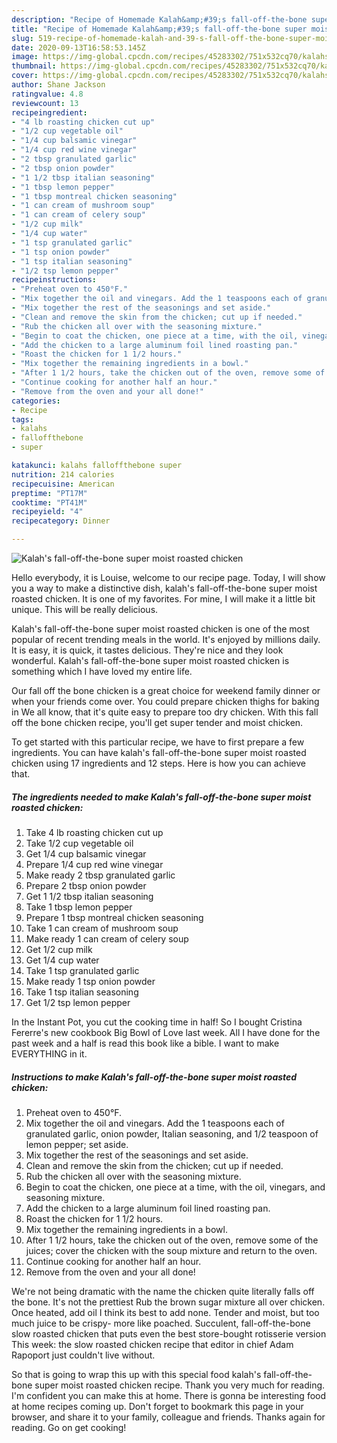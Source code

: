 ```yaml
---
description: "Recipe of Homemade Kalah&amp;#39;s fall-off-the-bone super moist roasted chicken"
title: "Recipe of Homemade Kalah&amp;#39;s fall-off-the-bone super moist roasted chicken"
slug: 519-recipe-of-homemade-kalah-and-39-s-fall-off-the-bone-super-moist-roasted-chicken
date: 2020-09-13T16:58:53.145Z
image: https://img-global.cpcdn.com/recipes/45283302/751x532cq70/kalahs-fall-off-the-bone-super-moist-roasted-chicken-recipe-main-photo.jpg
thumbnail: https://img-global.cpcdn.com/recipes/45283302/751x532cq70/kalahs-fall-off-the-bone-super-moist-roasted-chicken-recipe-main-photo.jpg
cover: https://img-global.cpcdn.com/recipes/45283302/751x532cq70/kalahs-fall-off-the-bone-super-moist-roasted-chicken-recipe-main-photo.jpg
author: Shane Jackson
ratingvalue: 4.8
reviewcount: 13
recipeingredient:
- "4 lb roasting chicken cut up"
- "1/2 cup vegetable oil"
- "1/4 cup balsamic vinegar"
- "1/4 cup red wine vinegar"
- "2 tbsp granulated garlic"
- "2 tbsp onion powder"
- "1 1/2 tbsp italian seasoning"
- "1 tbsp lemon pepper"
- "1 tbsp montreal chicken seasoning"
- "1 can cream of mushroom soup"
- "1 can cream of celery soup"
- "1/2 cup milk"
- "1/4 cup water"
- "1 tsp granulated garlic"
- "1 tsp onion powder"
- "1 tsp italian seasoning"
- "1/2 tsp lemon pepper"
recipeinstructions:
- "Preheat oven to 450°F."
- "Mix together the oil and vinegars. Add the 1 teaspoons each of granulated garlic, onion powder, Italian seasoning, and 1/2 teaspoon of lemon pepper; set aside."
- "Mix together the rest of the seasonings and set aside."
- "Clean and remove the skin from the chicken; cut up if needed."
- "Rub the chicken all over with the seasoning mixture."
- "Begin to coat the chicken, one piece at a time, with the oil, vinegars, and seasoning mixture."
- "Add the chicken to a large aluminum foil lined roasting pan."
- "Roast the chicken for 1 1/2 hours."
- "Mix together the remaining ingredients in a bowl."
- "After 1 1/2 hours, take the chicken out of the oven, remove some of the juices; cover the chicken with the soup mixture and return to the oven."
- "Continue cooking for another half an hour."
- "Remove from the oven and your all done!"
categories:
- Recipe
tags:
- kalahs
- falloffthebone
- super

katakunci: kalahs falloffthebone super 
nutrition: 214 calories
recipecuisine: American
preptime: "PT17M"
cooktime: "PT41M"
recipeyield: "4"
recipecategory: Dinner

---
```



![Kalah&#39;s fall-off-the-bone super moist roasted chicken](https://img-global.cpcdn.com/recipes/45283302/751x532cq70/kalahs-fall-off-the-bone-super-moist-roasted-chicken-recipe-main-photo.jpg)

Hello everybody, it is Louise, welcome to our recipe page. Today, I will show you a way to make a distinctive dish, kalah&#39;s fall-off-the-bone super moist roasted chicken. It is one of my favorites. For mine, I will make it a little bit unique. This will be really delicious.

Kalah&#39;s fall-off-the-bone super moist roasted chicken is one of the most popular of recent trending meals in the world. It's enjoyed by millions daily. It is easy, it is quick, it tastes delicious. They're nice and they look wonderful. Kalah&#39;s fall-off-the-bone super moist roasted chicken is something which I have loved my entire life.

Our fall off the bone chicken is a great choice for weekend family dinner or when your friends come over. You could prepare chicken thighs for baking in We all know, that it&#39;s quite easy to prepare too dry chicken. With this fall off the bone chicken recipe, you&#39;ll get super tender and moist chicken.


To get started with this particular recipe, we have to first prepare a few ingredients. You can have kalah&#39;s fall-off-the-bone super moist roasted chicken using 17 ingredients and 12 steps. Here is how you can achieve that.

<!--inarticleads1-->

##### The ingredients needed to make Kalah&#39;s fall-off-the-bone super moist roasted chicken:

1. Take 4 lb roasting chicken cut up
1. Take 1/2 cup vegetable oil
1. Get 1/4 cup balsamic vinegar
1. Prepare 1/4 cup red wine vinegar
1. Make ready 2 tbsp granulated garlic
1. Prepare 2 tbsp onion powder
1. Get 1 1/2 tbsp italian seasoning
1. Take 1 tbsp lemon pepper
1. Prepare 1 tbsp montreal chicken seasoning
1. Take 1 can cream of mushroom soup
1. Make ready 1 can cream of celery soup
1. Get 1/2 cup milk
1. Get 1/4 cup water
1. Take 1 tsp granulated garlic
1. Make ready 1 tsp onion powder
1. Take 1 tsp italian seasoning
1. Get 1/2 tsp lemon pepper


In the Instant Pot, you cut the cooking time in half! So I bought Cristina Fererre&#39;s new cookbook Big Bowl of Love last week. All I have done for the past week and a half is read this book like a bible. I want to make EVERYTHING in it. 

<!--inarticleads2-->

##### Instructions to make Kalah&#39;s fall-off-the-bone super moist roasted chicken:

1. Preheat oven to 450°F.
1. Mix together the oil and vinegars. Add the 1 teaspoons each of granulated garlic, onion powder, Italian seasoning, and 1/2 teaspoon of lemon pepper; set aside.
1. Mix together the rest of the seasonings and set aside.
1. Clean and remove the skin from the chicken; cut up if needed.
1. Rub the chicken all over with the seasoning mixture.
1. Begin to coat the chicken, one piece at a time, with the oil, vinegars, and seasoning mixture.
1. Add the chicken to a large aluminum foil lined roasting pan.
1. Roast the chicken for 1 1/2 hours.
1. Mix together the remaining ingredients in a bowl.
1. After 1 1/2 hours, take the chicken out of the oven, remove some of the juices; cover the chicken with the soup mixture and return to the oven.
1. Continue cooking for another half an hour.
1. Remove from the oven and your all done!


We&#39;re not being dramatic with the name the chicken quite literally falls off the bone. It&#39;s not the prettiest Rub the brown sugar mixture all over chicken. Once heated, add oil I think its best to add none. Tender and moist, but too much juice to be crispy- more like poached. Succulent, fall-off-the-bone slow roasted chicken that puts even the best store-bought rotisserie version This week: the slow roasted chicken recipe that editor in chief Adam Rapoport just couldn&#39;t live without. 

So that is going to wrap this up with this special food kalah&#39;s fall-off-the-bone super moist roasted chicken recipe. Thank you very much for reading. I'm confident you can make this at home. There is gonna be interesting food at home recipes coming up. Don't forget to bookmark this page in your browser, and share it to your family, colleague and friends. Thanks again for reading. Go on get cooking!
